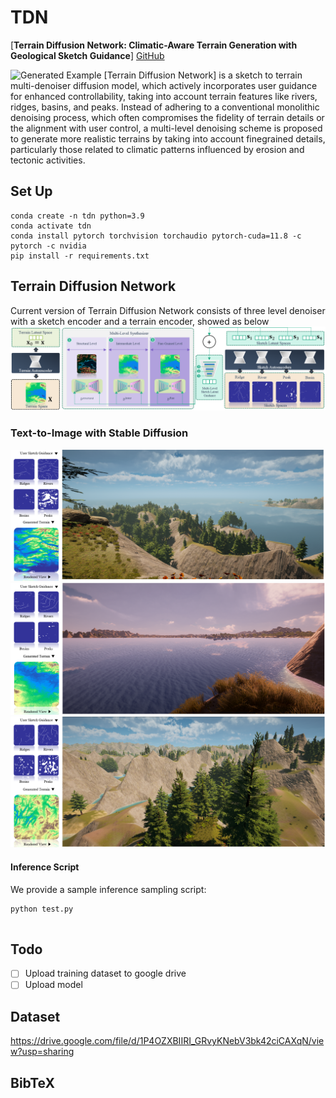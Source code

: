 # TDN

[**Terrain Diffusion Network: Climatic-Aware Terrain Generation with Geological Sketch Guidance**]
[GitHub](https://github.com/TDNResearch/TDN)

![Generated Example](assets/samples/teaser.png)
[Terrain Diffusion Network] is a sketch to terrain multi-denoiser diffusion model, which actively incorporates user guidance for enhanced
controllability, taking into account terrain features like rivers, ridges, basins, and peaks. Instead of adhering to a
conventional monolithic denoising process, which often compromises the fidelity of terrain details or the alignment with
user control, a multi-level denoising scheme is proposed to generate more realistic terrains by taking into account finegrained
details, particularly those related to climatic patterns influenced by erosion and tectonic activities.

  
## Set Up

```
conda create -n tdn python=3.9
conda activate tdn
conda install pytorch torchvision torchaudio pytorch-cuda=11.8 -c pytorch -c nvidia
pip install -r requirements.txt
```


## Terrain Diffusion Network

Current version of Terrain Diffusion Network consists of three level denoiser with a sketch encoder and a terrain encoder, showed as below
![Architecture](assets/architecture.png)


### Text-to-Image with Stable Diffusion
![Generated Example](assets/samples/Render1.png)
![Generated Example](assets/samples/Render2.png)
![Generated Example](assets/samples/Render3.png)


#### Inference Script

We provide a sample inference sampling script:

```
python test.py
 
```

## Todo

- [ ] Upload training dataset to google drive
- [ ] Upload model

## Dataset
https://drive.google.com/file/d/1P4OZXBIIRI_GRvyKNebV3bk42ciCAXqN/view?usp=sharing

## BibTeX

```
```
